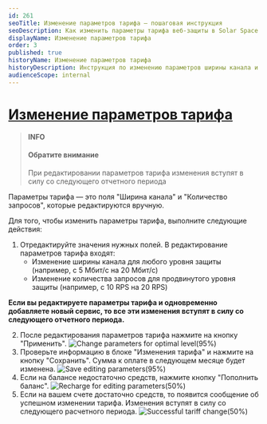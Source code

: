 ```yaml
---
id: 261
seoTitle: Изменение параметров тарифа — пошаговая инструкция
seoDescription: Как изменить параметры тарифа веб-защиты в Solar Space — пошаговая инструкция. Отредактируйте значения ширины канала и количества запросов для вашего тарифа
displayName: Изменение параметров тарифа
order: 3
published: true
historyName: Изменение параметров тарифа
historyDescription: Инструкция по изменению параметров ширины канала и количества запросов в рамках действующего тарифа
audienceScope: internal
---
```


# [Изменение параметров тарифа](editing-parameters-for-tariff)

> **INFO**
> #### Обратите внимание
> При редактировании параметров тарифа изменения вступят в силу со следующего отчетного периода

Параметры тарифа — это поля "Ширина канала" и "Количество запросов", которые редактируются вручную.

Для того, чтобы изменить параметры тарифа, выполните следующие действия:
1. Отредактируйте значения нужных полей.
   В редактирование параметров тарифа входят:
   - Изменение ширины канала для любого уровня защиты (например, с 5 Мбит/с на 20 Мбит/с)
   - Изменение количества запросов для продвинутого уровня защиты (например, с 10 RPS на 20 RPS)   

**Если вы редактируете параметры тарифа и одновременно добавляете новый сервис, то все эти изменения вступят в силу со следующего отчетного периода.**

2. После редактирования параметров тарифа нажмите на кнопку "Применить".
![Change parameters for optimal level(95%)](https://img.solarspace.pro/docs/change-parameters-for-optimal.jpg "Изменение параметров для оптимального уровня")
3. Проверьте информацию в блоке "Изменения тарифа" и нажмите на кнопку "Сохранить". Сумма к оплате в следующем месяце будет изменена. 
![Save editing parameters(95%)](https://img.solarspace.pro/docs/save-editing-parameters.jpg "Сохранение редактирования параметров")
4. Если на балансе недостаточно средств, нажмите кнопку "Пополнить баланс".
![Recharge for editing parameters(50%)](https://img.solarspace.pro/docs/recharge-for-editing-parameters.jpg "Пополнение баланса при изменении параметров тарифа")
5. Если на вашем счете достаточно средств, то появится сообщение об успешном изменении тарифа. Изменения вступят в силу со следующего расчетного периода.
![Successful tariff change(50%)](https://img.solarspace.pro/docs/successful-tariff-change.jpg "Успешное изменение тарифа")